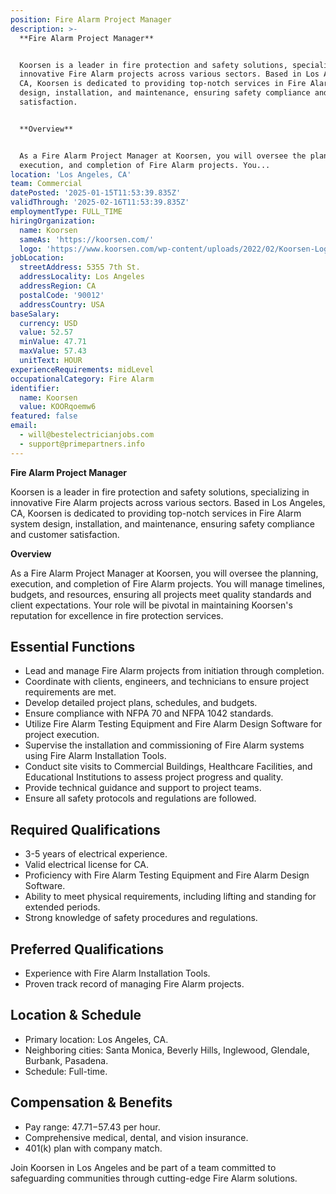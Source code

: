 ```yaml
---
position: Fire Alarm Project Manager
description: >-
  **Fire Alarm Project Manager**


  Koorsen is a leader in fire protection and safety solutions, specializing in
  innovative Fire Alarm projects across various sectors. Based in Los Angeles,
  CA, Koorsen is dedicated to providing top-notch services in Fire Alarm system
  design, installation, and maintenance, ensuring safety compliance and customer
  satisfaction.


  **Overview**


  As a Fire Alarm Project Manager at Koorsen, you will oversee the planning,
  execution, and completion of Fire Alarm projects. You...
location: 'Los Angeles, CA'
team: Commercial
datePosted: '2025-01-15T11:53:39.835Z'
validThrough: '2025-02-16T11:53:39.835Z'
employmentType: FULL_TIME
hiringOrganization:
  name: Koorsen
  sameAs: 'https://koorsen.com/'
  logo: 'https://www.koorsen.com/wp-content/uploads/2022/02/Koorsen-Logo.svg'
jobLocation:
  streetAddress: 5355 7th St.
  addressLocality: Los Angeles
  addressRegion: CA
  postalCode: '90012'
  addressCountry: USA
baseSalary:
  currency: USD
  value: 52.57
  minValue: 47.71
  maxValue: 57.43
  unitText: HOUR
experienceRequirements: midLevel
occupationalCategory: Fire Alarm
identifier:
  name: Koorsen
  value: KOORqoemw6
featured: false
email:
  - will@bestelectricianjobs.com
  - support@primepartners.info
---
```




**Fire Alarm Project Manager**

Koorsen is a leader in fire protection and safety solutions, specializing in innovative Fire Alarm projects across various sectors. Based in Los Angeles, CA, Koorsen is dedicated to providing top-notch services in Fire Alarm system design, installation, and maintenance, ensuring safety compliance and customer satisfaction.

**Overview**

As a Fire Alarm Project Manager at Koorsen, you will oversee the planning, execution, and completion of Fire Alarm projects. You will manage timelines, budgets, and resources, ensuring all projects meet quality standards and client expectations. Your role will be pivotal in maintaining Koorsen's reputation for excellence in fire protection services.

## Essential Functions

- Lead and manage Fire Alarm projects from initiation through completion.
- Coordinate with clients, engineers, and technicians to ensure project requirements are met.
- Develop detailed project plans, schedules, and budgets.
- Ensure compliance with NFPA 70 and NFPA 1042 standards.
- Utilize Fire Alarm Testing Equipment and Fire Alarm Design Software for project execution.
- Supervise the installation and commissioning of Fire Alarm systems using Fire Alarm Installation Tools.
- Conduct site visits to Commercial Buildings, Healthcare Facilities, and Educational Institutions to assess project progress and quality.
- Provide technical guidance and support to project teams.
- Ensure all safety protocols and regulations are followed.

## Required Qualifications

- 3-5 years of electrical experience.
- Valid electrical license for CA.
- Proficiency with Fire Alarm Testing Equipment and Fire Alarm Design Software.
- Ability to meet physical requirements, including lifting and standing for extended periods.
- Strong knowledge of safety procedures and regulations.

## Preferred Qualifications

- Experience with Fire Alarm Installation Tools.
- Proven track record of managing Fire Alarm projects.

## Location & Schedule

- Primary location: Los Angeles, CA.
- Neighboring cities: Santa Monica, Beverly Hills, Inglewood, Glendale, Burbank, Pasadena.
- Schedule: Full-time.

## Compensation & Benefits

- Pay range: $47.71-$57.43 per hour.
- Comprehensive medical, dental, and vision insurance.
- 401(k) plan with company match.

Join Koorsen in Los Angeles and be part of a team committed to safeguarding communities through cutting-edge Fire Alarm solutions.
